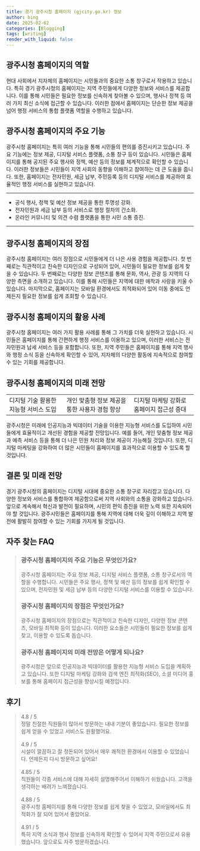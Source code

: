 ```yaml
---
title: 경기 광주시청 홈페이지 (gjcity.go.kr) 정보
author: bing
date: 2025-02-02
categories: [Blogging]
tags: [writing]
render_with_liquid: false
---
```



<h2 id='광주시청_홈페이지의_역할'>광주시청 홈페이지의 역할</h2>

<p>현대 사회에서 지자체의 홈페이지는 시민들과의 중요한 소통 창구로서 작용하고 있습니다. 특히 경기 광주시청의 홈페이지는 지역 주민들에게 다양한 정보와 서비스를 제공합니다. 이를 통해 시민들은 필요한 정보를 신속하게 찾아볼 수 있으며, 행사나 정책 등 여러 가지 최신 소식에 접근할 수 있습니다. 이러한 점에서 홈페이지는 단순한 정보 제공을 넘어 행정 서비스의 통합 플랫폼 역할을 수행하고 있습니다.</p>

<h2 id='광주시청_홈페이지의_주요_기능'>광주시청 홈페이지의 주요 기능</h2>

<p>광주시청 홈페이지는 특히 여러 기능을 통해 시민들의 편의를 증진시키고 있습니다. 주요 기능에는 정보 제공, 디지털 서비스 플랫폼, 소통 창구 등이 있습니다. 시민들은 홈페이지를 통해 공지된 주요 행사와 정책, 예산 등의 정보를 체계적으로 확인할 수 있습니다. 이러한 정보들은 시민들이 지역 사회의 동향을 이해하고 참여하는 데 큰 도움을 줍니다. 또한, 홈페이지는 전자민원, 세금 납부, 주민등록 등의 디지털 서비스를 제공하여 효율적인 행정 서비스를 실현하고 있습니다.</p>

<hr />

<ul>
    <li>공식 행사, 정책 및 예산 정보 제공을 통한 투명성 강화.</li>
    <li>전자민원과 세금 납부 등의 서비스로 행정 절차의 간소화.</li>
    <li>온라인 커뮤니티 및 의견 수렴 플랫폼을 통한 시민 소통 증진.</li>
</ul>

<hr />

<h2 id='광주시청_홈페이지의_장점'>광주시청 홈페이지의 장점</h2>

<p>광주시청 홈페이지는 여러 장점으로 시민들에게 더 나은 사용 경험을 제공합니다. 첫 번째로는 직관적이고 친숙한 디자인으로 구성되어 있어, 시민들이 필요한 정보를 쉽게 찾을 수 있습니다. 두 번째로는 다양한 정보 콘텐츠를 통해 문화, 역사, 관광 등 지역의 다양한 측면을 소개하고 있습니다. 이를 통해 시민들은 지역에 대한 애착과 사랑을 키울 수 있습니다. 마지막으로, 홈페이지는 모바일 환경에서도 최적화되어 있어 이동 중에도 언제든지 필요한 정보를 쉽게 조회할 수 있습니다.</p>

<h2 id='광주시청_홈페이지의_활용_사례'>광주시청 홈페이지의 활용 사례</h2>

<p>광주시청 홈페이지는 여러 가지 활용 사례를 통해 그 가치를 더욱 실현하고 있습니다. 시민들은 홈페이지를 통해 간편하게 행정 서비스를 이용하고 있으며, 이러한 서비스는 전자민원과 납세 서비스 등을 포함합니다. 또한, 지역 주민들은 홈페이지를 통해 지역 행사와 행정 소식 등을 신속하게 확인할 수 있어, 지자체의 다양한 활동에 지속적으로 참여할 수 있는 기회를 제공합니다.</p>

<h2 id='광주시청_홈페이지의_미래_전망'>광주시청 홈페이지의 미래 전망</h2>

<table>
    <tr>
        <td>디지털 기술 활용한 지능형 서비스 도입</td>
        <td>개인 맞춤형 정보 제공을 통한 사용자 경험 향상</td>
        <td>디지털 마케팅 강화로 홈페이지 접근성 증대</td>
    </tr>
</table>

<p>광주시청은 미래에 인공지능과 빅데이터 기술을 이용한 지능형 서비스를 도입하여 시민들에게 효율적이고 개선된 경험을 제공할 전망입니다. 예를 들어, 개인 맞춤형 정보 제공과 예측 서비스 등을 통해 더 나은 민원 처리와 정보 제공이 가능해질 것입니다. 또한, 디지털 마케팅을 강화하여 더 많은 시민들이 홈페이지를 효과적으로 이용할 수 있도록 할 것입니다.</p>

<h2 id='결론_및_미래_전망'>결론 및 미래 전망</h2>

<p>경기 광주시청의 홈페이지는 디지털 시대에 중요한 소통 창구로 자리잡고 있습니다. 다양한 정보와 서비스를 통합하여 제공함으로써 지역 사회와의 소통을 강화하고 있습니다. 앞으로 계속해서 혁신과 발전이 필요하며, 시민의 편익 증진을 위한 노력 또한 지속되어야 할 것입니다. 광주시민들은 홈페이지를 통해 지역에 대해 더욱 깊이 이해하고 지역 발전에 활발히 참여할 수 있는 기회를 가지게 될 것입니다.</p>


<h2 id='자주_찾는_FAQ'>자주 찾는 FAQ</h2>
<div itemscope="" itemtype="https://schema.org/FAQPage"> 
<blockquote> 
<div itemscope="" itemprop="mainEntity" itemtype="https://schema.org/Question"> 
<h3 itemprop="name">광주시청 홈페이지의 주요 기능은 무엇인가요?</h3> 
<div itemscope="" itemprop="acceptedAnswer" itemtype="https://schema.org/Answer"> 
<span itemprop="text"> 
<p>광주시청 홈페이지는 주요 정보 제공, 디지털 서비스 플랫폼, 소통 창구로서의 역할을 수행합니다. 시민들은 주요 행사, 정책 및 예산 등의 정보를 쉽게 확인할 수 있으며, 전자민원 및 세금 납부 등의 다양한 디지털 서비스를 이용할 수 있습니다.</p> 
</span> 
</div> 
</div> 

<div itemscope="" itemprop="mainEntity" itemtype="https://schema.org/Question"> 
<h3 itemprop="name">광주시청 홈페이지의 장점은 무엇인가요?</h3> 
<div itemscope="" itemprop="acceptedAnswer" itemtype="https://schema.org/Answer"> 
<span itemprop="text"> 
<p>광주시청 홈페이지의 장점으로는 직관적이고 친숙한 디자인, 다양한 정보 콘텐츠, 모바일 최적화 등이 있습니다. 이러한 요소들은 시민들이 필요한 정보를 쉽게 찾고, 이용할 수 있도록 돕습니다.</p> 
</span> 
</div> 
</div> 

<div itemscope="" itemprop="mainEntity" itemtype="https://schema.org/Question"> 
<h3 itemprop="name">광주시청 홈페이지의 미래 전망은 어떻게 되나요?</h3> 
<div itemscope="" itemprop="acceptedAnswer" itemtype="https://schema.org/Answer"> 
<span itemprop="text"> 
<p>광주시청은 앞으로 인공지능과 빅데이터를 활용한 지능형 서비스 도입을 계획하고 있습니다. 또한 디지털 마케팅 강화와 검색 엔진 최적화(SEO), 소셜 미디어 홍보를 통해 홈페이지 접근성을 향상시킬 예정입니다.</p> 
</span> 
</div> 
</div> 
</blockquote> 
</div>
<h2 id='후기'>후기</h2>
<div itemscope itemtype="https://schema.org/Product">
  <blockquote>
  <div itemprop="review" itemscope itemtype="https://schema.org/Review">
      <div itemprop="reviewRating" itemscope itemtype="https://schema.org/Rating"> <span itemprop="ratingValue">4.8</span> / <span itemprop="bestRating">5</span> </div>
      <span itemprop="reviewBody">정말 친절한 직원들이 많아서 방문하는 내내 기분이 좋았습니다. 필요한 정보를 쉽게 얻을 수 있었고 서비스도 원활했어요.</span>
  </div>
  <br>
  <div itemprop="review" itemscope itemtype="https://schema.org/Review">
      <div itemprop="reviewRating" itemscope itemtype="https://schema.org/Rating"> <span itemprop="ratingValue">4.9</span> / <span itemprop="bestRating">5</span> </div>
      <span itemprop="reviewBody">시설이 깔끔하고 잘 정돈되어 있어서 매우 쾌적한 환경에서 이용할 수 있었습니다. 언제든지 다시 방문하고 싶어요!</span>
  </div>
  <br>
  <div itemprop="review" itemscope itemtype="https://schema.org/Review">
      <div itemprop="reviewRating" itemscope itemtype="https://schema.org/Rating"> <span itemprop="ratingValue">4.85</span> / <span itemprop="bestRating">5</span> </div>
      <span itemprop="reviewBody">직원들이 각종 서비스에 대해 자세히 설명해주어서 이해하기 쉬웠습니다. 고객을 생각하는 배려가 느껴졌습니다.</span>
  </div>
  <br>
  <div itemprop="review" itemscope itemtype="https://schema.org/Review">
      <div itemprop="reviewRating" itemscope itemtype="https://schema.org/Rating"> <span itemprop="ratingValue">4.88</span> / <span itemprop="bestRating">5</span> </div>
      <span itemprop="reviewBody">광주시청 홈페이지를 통해 다양한 정보를 쉽게 찾을 수 있었고, 모바일에서도 최적화가 잘 되어 있어서 좋았어요.</span>
  </div>
  <br>
  <div itemprop="review" itemscope itemtype="https://schema.org/Review">
      <div itemprop="reviewRating" itemscope itemtype="https://schema.org/Rating"> <span itemprop="ratingValue">4.91</span> / <span itemprop="bestRating">5</span> </div>
      <span itemprop="reviewBody">특히 지역 소식과 행사 정보를 신속하게 확인할 수 있어서 지역 주민으로서 유용했습니다. 앞으로도 자주 방문하겠습니다.</span>
  </div>
  </blockquote>
</div>
